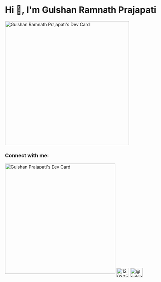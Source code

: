 <h1>Hi 👋, I'm Gulshan Ramnath Prajapati</h1>


<a href="https://app.daily.dev/gulshanpro"><img src="https://api.daily.dev/devcards/e66d2407022243b9a32ec607afca20c1.png?r=cvk" width="400" alt="Gulshan Ramnath Prajapati's Dev Card"/></a>


<h3 align="left">Connect with me:</h3>
<p align="left">
<a href="https://app.daily.dev/gulshanpro"><img src="https://api.daily.dev/devcards/v2/0vSXreuVw0M4PUl7ycsvv.png?type=default&r=ife" width="356" alt="Gulshan Prajapati's Dev Card"/></a>
<a href="https://stackoverflow.com/users/12020542" target="blank"><img align="center" src="https://raw.githubusercontent.com/rahuldkjain/github-profile-readme-generator/master/src/images/icons/Social/stack-overflow.svg" alt="12020542" height="30" width="40" /></a>
<a href="https://medium.com/@gulshanprajapati436" target="blank"><img align="center" src="https://raw.githubusercontent.com/rahuldkjain/github-profile-readme-generator/master/src/images/icons/Social/medium.svg" alt="@gulshanprajapati436" height="30" width="40" /></a>
</p>
